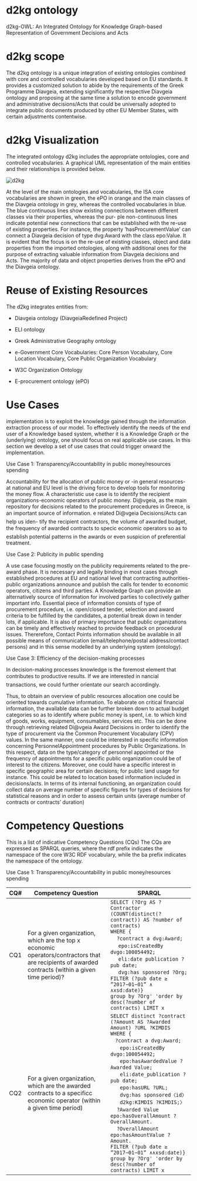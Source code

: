# d2kg ontology
d2kg-OWL: An Integrated Ontology for Knowledge Graph-based Representation of Government Decisions and Acts

# d2kg scope
The d2kg ontology is a unique integration of existing ontologies combined with core and controlled vocabularies developed based on EU standards. It provides a customized solution to abide by the requirements of the Greek Programme Diavgeia, extending significantly the respective Diavgeia ontology and proposing
at the same time a solution to encode government and administrative decisions/Acts that could be universally adopted to integrate public documents produced by other EU Member States, with certain adjustments contentwise.


# d2kg Visualization
The integrated ontology d2kg includes the appropriate ontologies, core and controlled vocabularies. A
 graphical UML representation of the main entities and their relationships is provided below.

![d2kg](https://user-images.githubusercontent.com/62211813/173181649-a65b2553-4c3d-4c1f-9d27-520edd325057.png)

At the level of the main ontologies and vocabularies, the ISA core vocabularies are shown in green, the ePO in
orange and the main classes of the Diavgeia ontology in grey, whereas the controlled vocabularies in blue. The
blue continuous lines show existing connections between different classes via their properties, whereas the pur-
ple non-continuous lines indicate potential new connections that can be established with the re-use of existing
properties. For instance, the property ’hasProcurementValue’ can connect a Diavgeia decision of type dvg:Award
with the class epo:Value. It is evident that the focus is on the re-use of existing classes, object and data properties
from the imported ontologies, along with additional ones for the purpose of extracting valuable information from
Diavgeia decisions and Acts. The majority of data and object properties derives from the ePO and the Diavgeia
ontology.

# Reuse of Existing Resources

The d2kg integrates entities from:

- Diavgeia ontology (DiavgeiaRedefined Project)

- ELI ontology

- Greek Administrative Geography ontology

- e-Government Core Vocabularies: Core Person Vocabulary,  Core Location Vocabulary, Core Public Organization Vocabulary

- W3C Organization Ontology

- E-procurement ontology (ePO)

# Use Cases

implementation is to exploit the knowledge gained through the information extraction process of our model. To effectively identify the needs of the end user of a Knowledge based system, whether it is a Knowledge Graph or the (underlying) ontology, one should focus on real applicable use cases. In this section we develop a set of use cases that could trigger onward the implementation.

Use Case 1: Transparency/Accountability in public money/resources spending

Accountability for the allocation of public money or -in general resources- at national and EU level is the driving force to develop tools for monitoring the money flow. A characteristic use case is to identify the recipient organizations-economic operators of public money. Di@vgeia, as the main repository for decisions related to the procurement procedures in Greece, is an important source of information. e related Di@vgeia Decisions/Acts can help us iden-
tify the recipient contractors, the volume of awarded budget, the frequency of awarded contracts to specic economic operators so as to establish potential patterns in the awards or even suspicion of preferential treatment.

Use Case 2: Publicity in public spending

A use case focusing mostly on the publicity requirements related to the pre-award phase. It is necessary and legally binding in most cases through established procedures at EU and national level that contracting authorities-public organizations announce and publish the calls for tender to economic operators, citizens and third parties. A Knowledge Graph can provide an alternatively source of information for involved parties to collectively gather important info. 
Essential piece of information consists of type of procurement procedure, i.e. open/closed tender, selection and award criteria to be fulfilled by the candidates, a potential break down in tender lots, if applicable. It is also of primary importance that public organizations can be timely and effectively reached to provide feedback on procedural issues. Thererefore, Contact Points information should be available in all possible means of communication (email/telephone/postal address/contact persons) and in this sense modelled by an underlying system (ontology).

Use Case 3: Efficiency of the decision-making processes 

In decision-making processes knowledge is the foremost element that contributes to productive results. If we are interested in nancial transactions, we could further orientate our search accordingly.

Thus, to obtain an overview of public resources allocation one could be oriented towards cumulative information. To elaborate on critical financial information, the available data can be further broken down to actual budget categories so as to identify where public money is spent, i.e. to which kind of goods, works, equipment, consumables, services etc. This can be done through retrieving related Di@vgeia Award Decisions in order to identify the type of
procurement via the Common Procurement Vocabulary (CPV) values.
In the same manner, one could be interested in specific information concerning PersonnelAppointment procedures by Public Organizations. In this respect, data on the type/category of personnel appointed or the frequency of appointments for a specific public organization could be of interest to the citizens.
Moreover, one could have a specific interest in specific geographic area for certain decisions; for public land usage for instance. This could be related to location based information included in decisions/acts.
In terms of its internal functioning, an organization could collect data on average number of specific figures for types of decisions for statistical reasons and in order to assess certain units (average number of contracts or contracts’ duration)

# Competency Questions

This is a list of indicative Competency Questions (CQs) The CQs are expressed as SPARQL queries, where the rdf prefix indicates the namespace of the core W3C RDF vocabulary, while the ba prefix indicates the namespace of the ontology.

Use Case 1: Transparency/Accountability in public money/resources spending


CQ#| Competency Question |      SPARQL
---| ------------------- | ----------------------
CQ1| For a given organization, which are the top x economic operators/contractors that are recipients of awarded contracts (within a given time period)?|`SELECT (?Org AS ?Contractor (COUNT(distinct(?contract)) AS ?number of contracts)`<br/>`WHERE {`<br/>&nbsp;&nbsp;&nbsp;&nbsp;`?contract a dvg:Award;`<br/>&nbsp;&nbsp;&nbsp;&nbsp;&nbsp;`epo:isCreatedBy dvgo:100054492;`<br/>&nbsp;&nbsp;&nbsp;&nbsp;&nbsp;`eli:date publication ?pub date;`<br/>&nbsp;&nbsp;&nbsp;&nbsp;&nbsp;`dvg:has sponsored ?Org;`<br/>`FILTER (?pub date ≥ ”2017−01−01” ∧ ∧xsd:date)}`<br/>`group by ?Org' 'order by desc(?number of contracts) LIMIT x`
CQ2 |For a given organization, which are the awarded contracts to a specificc economic operator (within a given time period)|`SELECT distinct ?contract (?Amount AS ?Awarded Amount) ?URL ?KIMDIS`<br/>`WHERE {`<br/>&nbsp;&nbsp;&nbsp;`?contract a dvg:Award;`<br/>&nbsp;&nbsp;&nbsp;&nbsp;&nbsp;&nbsp;`epo:isCreatedBy dvgo:100054492;`<br/>&nbsp;&nbsp;&nbsp;&nbsp;&nbsp;&nbsp;`epo:hasAwardedValue ?Awarded Value;`<br/>&nbsp;&nbsp;&nbsp;&nbsp;&nbsp;&nbsp;`eli:date_publication ?pub date;`<br/>&nbsp;&nbsp;&nbsp;&nbsp;&nbsp;&nbsp;`epo:hasURL ?URL;`<br/>&nbsp;&nbsp;&nbsp;&nbsp;&nbsp;&nbsp;`dvg:has sponsored〈id〉`<br/>&nbsp;&nbsp;&nbsp;&nbsp;&nbsp;&nbsp;`d2kg:KIMDIS ?KIMDIS;〉`<br/>&nbsp;&nbsp;&nbsp;&nbsp;`?Awarded Value epo:hasOverallAmount ?OverallAmount.`<br/>&nbsp;&nbsp;&nbsp;&nbsp;`?OverallAmount epo:hasAmountValue ?Amount.`<br/>`FILTER (?pub date ≥ ”2017−01−01” ∧∧xsd:date)}`<br/>`group by ?Org' 'order by desc(?number of contracts) LIMIT x`





